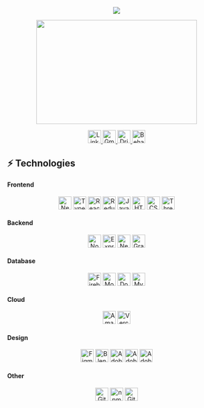 <!--💬GREETINGSTITLE / 🌐WEBSITE: https://github.com/denvercoder1/readme-typing-svg -->
<p align="center">
  <img src="https://readme-typing-svg.herokuapp.com?font=Orbitron&size=40&color=%2379A500&height=67&duration=3000&center=true&lines=%F0%9F%85%B6%F0%9F%86%81%F0%9F%85%B4%F0%9F%85%B4%F0%9F%86%83%F0%9F%85%B8%F0%9F%85%BD%F0%9F%85%B6%F0%9F%86%82">
</p>

<!--🖼️RICK-->
<p align="center">
  <div align="center"> 
    <img src="https://c.tenor.com/p7IgwS17V0sAAAAC/rtj-rick-and-morty.gif" height="240" width="370">
  </div>
</p>

<!-- Contact Links -->
<div align="center">
  <a href="https://www.linkedin.com/in/demetre-turabelidze/" target="_blank">
    <img src="https://img.shields.io/badge/-LinkedIn-blue?style=flat-square&logo=Linkedin&logoColor=white" alt="LinkedIn" height="30" />
  </a>
  
  <a href="mailto:turabelidze.demetre@gmail.com" target="_blank">
    <img src="https://img.shields.io/badge/-Email-c14438?style=flat-square&logo=Gmail&logoColor=white" alt="Gmail" height="30" />
  </a>
  
  <a href="https://dribbble.com/zedysh" target="_blank">
    <img src="https://img.shields.io/badge/Dribbble-EA4C89?style=for-the-badge&logo=dribbble&logoColor=white" alt="Dribbble" height="30" />
  </a>
  
  <a href="https://www.behance.net/zedysh" target="_blank">
    <img src="https://img.shields.io/badge/Behance-0054F7?style=for-the-badge&logo=behance&logoColor=white" alt="Behance" height="30" />
  </a>
</div>

<!-- Freelancing links
<div align="center">
  <a href="" target="_blank">
    <img src="https://img.shields.io/badge/UpWork-6FDA44?style=for-the-badge&logo=Upwork&logoColor=white" alt="UpWork" height="30" />
  </a>
  
  <a href="" target="_blank">
    <img src="https://img.shields.io/badge/fiverr-1DBF73?style=for-the-badge&logo=fiverr&logoColor=white" alt="Fiverr" height="30" />
  </a>
</div>
-->

## ⚡ Technologies

#### Frontend

<div align="center">
  <div>  
    <img src="https://img.shields.io/badge/-Nextjs-black?style=flat-square&logo=Next.js" alt="Nextjs" height="30" />
    <img src="https://img.shields.io/badge/-TypeScript-black?style=flat-square&logo=typescript" alt="TypeScript" height="30" />
    <img src="https://img.shields.io/badge/-React-black?style=flat-square&logo=react" alt="React" height="30" />
    <img src="https://img.shields.io/badge/Redux-black?style=for-the-badge&logo=redux&logoColor=593D88" alt="Redux" height="30" />
    <img src="https://img.shields.io/badge/-JavaScript-black?style=flat-square&logo=javascript" alt="JavaScript" height="30" />
    <img src="https://img.shields.io/badge/-HTML5-black?style=flat-square&logo=html5&logoColor=E34F26" alt="HTML5" height="30" />
    <img src="https://img.shields.io/badge/-CSS3-black?style=flat-square&logo=css3&logoColor=1572B6" alt="CSS3" height="30" />
    <img src="https://img.shields.io/badge/-Threejs-black?style=flat-square&logo=Three.js" alt="Threejs" height="30" />
  </div>
</div>

#### Backend

<div align="center">
  <div>
    <img src="https://img.shields.io/badge/Node.js-43853D?style=for-the-badge&logo=node.js&logoColor=white" alt="Nodejs" height="30" />
    <img src="https://img.shields.io/badge/Express.js-404D59?style=for-the-badge" alt="Expressjs" height="30" />
    <img src="https://img.shields.io/badge/-NestJs-ea2845?style=flat-square&logo=nestjs&logoColor=white" alt="Nestjs" height="30" />
    <img src="https://img.shields.io/badge/-GraphQL-E10098?style=flat-square&logo=graphql" alt="GraphQL" height="30" />
  </div>
</div>

#### Database

<div align="center">
  <div>
    <img src="https://img.shields.io/badge/Firebase-black?style=for-the-badge&logo=Firebase&logoColor=F5820D" alt="Firebase" height="30" />
    <img src="https://img.shields.io/badge/-MongoDB-black?style=flat-square&logo=mongodb" alt="MongoDB" height="30" />
    <img src="https://img.shields.io/badge/-Docker-black?style=flat-square&logo=docker" alt="Docker" height="30" />
    <img src="https://img.shields.io/badge/-MySQL-black?style=flat-square&logo=mysql" alt="MySQL" height="30" />
  </div>
</div>

#### Cloud

<div align="center">
  <div>
    <img src="https://img.shields.io/badge/Amazon%20AWS-232F3E?style=flat-square&logo=amazon-aws" alt="Amazon AWS" height="30" />
    <img src="https://img.shields.io/badge/Vercel-000000?style=for-the-badge&logo=vercel&logoColor=white" alt="Vercel" height="30" />
  </div>
</div>

#### Design

<div align="center">
  <div>
    <img src="https://img.shields.io/badge/Figma-F24E1E?style=for-the-badge&logo=figma&logoColor=white" alt="Figma" height="30" />
    <img src="https://img.shields.io/badge/blender-%23F5792A.svg?style=for-the-badge&logo=blender&logoColor=white" alt="Blender" height="30" />
    <img src="https://img.shields.io/badge/Adobe%20XD-470137?style=for-the-badge&logo=Adobe%20XD&logoColor=#FF61F6" alt="AdobeXd" height="30" />
    <img src="https://img.shields.io/badge/Adobe%20Photoshop-31A8FF?style=for-the-badge&logo=Adobe%20Photoshop&logoColor=black" alt="Adobe Photoshop" height="30" />
    <img src="https://img.shields.io/badge/Adobe%20Illustrator-FF9A00?style=for-the-badge&logo=adobe%20illustrator&logoColor=white" alt="Adobe Illustrator" height="30" />
  </div>
</div>

#### Other

<div align="center">
  <div>
    <img src="https://img.shields.io/badge/-GitHub-181717?style=flat-square&logo=github" alt="GitHub" height="30" />
    <img src="https://img.shields.io/badge/npm-CB3837?style=for-the-badge&logo=npm&logoColor=white" alt="npm" height="30" />
    <img src="https://img.shields.io/badge/-Git-black?style=flat-square&logo=git" alt="Git" height="30" />
  </div>
</div>


<!-- ![Bootstrap](https://img.shields.io/badge/-Bootstrap-563D7C?style=flat-square&logo=bootstrap)
    <img src="https://img.shields.io/badge/-Apollo%20GraphQL-311C87?style=flat-square&logo=apollo-graphql" alt="Apollo GraphQL" height="30" />

      <td><img src="https://img.shields.io/badge/-PostgreSQL-336791?style=flat-square&logo=postgresql" alt="PostgreSQL" /></td>
![ElasticSearch](https://img.shields.io/badge/-ElasticSearch-005571?style=flat-square&logo=elasticsearch)
![Redis](https://img.shields.io/badge/-Redis-black?style=flat-square&logo=Redis)
![Heroku](https://img.shields.io/badge/-Heroku-430098?style=flat-square&logo=heroku)
![DigitalOcean](https://img.shields.io/badge/-Digital%20Ocean-darkblue?style=flat-square&logo=digitalocean)
![C++](https://img.shields.io/badge/-C++-00599C?style=flat-square&logo=c)
![Java](https://img.shields.io/badge/-java-E34A86?style=flat-square&logo=java)
![Microsoft Azure](https://img.shields.io/badge/Microsoft%20Azure-232F7E?style=flat-square&logo=microsoft-azure)
![Google Cloud](https://img.shields.io/badge/Google%20Cloud-black?style=flat-square&logo=google-cloud)
![GitLab](https://img.shields.io/badge/-GitLab-FCA121?style=flat-square&logo=gitlab)
![Python](https://img.shields.io/badge/-Python-black?style=flat-square&logo=Python)
![Raspberry Pi](https://img.shields.io/badge/-Raspberry%20Pi-C51A4A?style=flat-square&logo=Raspberry-Pi) -->

